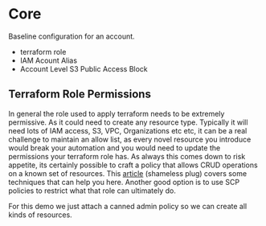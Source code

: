 # Core

Baseline configuration for an account. 

- terraform role
- IAM Acount Alias
- Account Level S3 Public Access Block

## Terraform Role Permissions

In general the role used to apply terraform needs to be extremely permissive. As it could need to create any resource type.
Typically it will need lots of IAM access, S3, VPC, Organizations etc etc, it can be a real challenge to maintain
an allow list, as every novel resource you introduce would break your automation and you would need to update the
permissions your terraform role has. As always this comes down to risk appetite, its certainly possible to craft a policy
that allows CRUD operations on a known set of resources. This [article](https://conormaher.com/crafting-least-privilege-iam-policies)
(shameless plug) covers some techniques that can help you here. Another good option is to use SCP policies
to restrict what that role can ultimately do.

For this demo we just attach a canned admin policy so we can create all kinds of resources.
